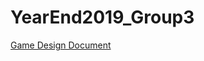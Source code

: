 # YearEnd2019_Group3


[Game Design Document](https://docs.google.com/document/d/1vbT3MNKpRWLHqhi-6HPNJhTJS4Z0kXFVcx3MI1DVESo/edit#)